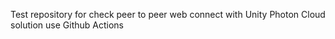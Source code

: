 Test repository for check peer to peer web connect with Unity Photon Cloud solution use Github Actions
